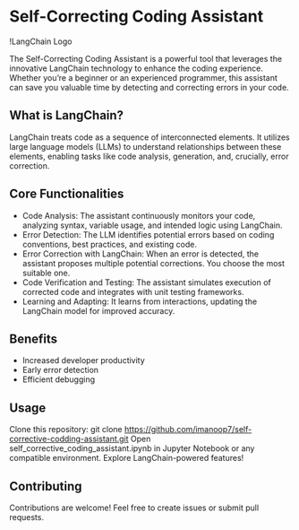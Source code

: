 # Self-Correcting Coding Assistant
!LangChain Logo

The Self-Correcting Coding Assistant is a powerful tool that leverages the innovative LangChain technology to enhance the coding experience. Whether you’re a beginner or an experienced programmer, this assistant can save you valuable time by detecting and correcting errors in your code.

## What is LangChain?
LangChain treats code as a sequence of interconnected elements. It utilizes large language models (LLMs) to understand relationships between these elements, enabling tasks like code analysis, generation, and, crucially, error correction.

## Core Functionalities
- Code Analysis: The assistant continuously monitors your code, analyzing syntax, variable usage, and intended logic using LangChain.
- Error Detection: The LLM identifies potential errors based on coding conventions, best practices, and existing code.
- Error Correction with LangChain: When an error is detected, the assistant proposes multiple potential corrections. You choose the most suitable one.
- Code Verification and Testing: The assistant simulates execution of corrected code and integrates with unit testing frameworks.
- Learning and Adapting: It learns from interactions, updating the LangChain model for improved accuracy.
## Benefits
- Increased developer productivity
- Early error detection
- Efficient debugging
## Usage
Clone this repository: git clone https://github.com/imanoop7/self-corrective-codding-assistant.git
Open self_corrective_coding_assistant.ipynb in Jupyter Notebook or any compatible environment.
Explore LangChain-powered features!
## Contributing
Contributions are welcome! Feel free to create issues or submit pull requests.
